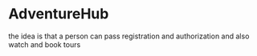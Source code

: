 # AdventureHub
the idea is that a person can pass registration and authorization and also watch and book tours
